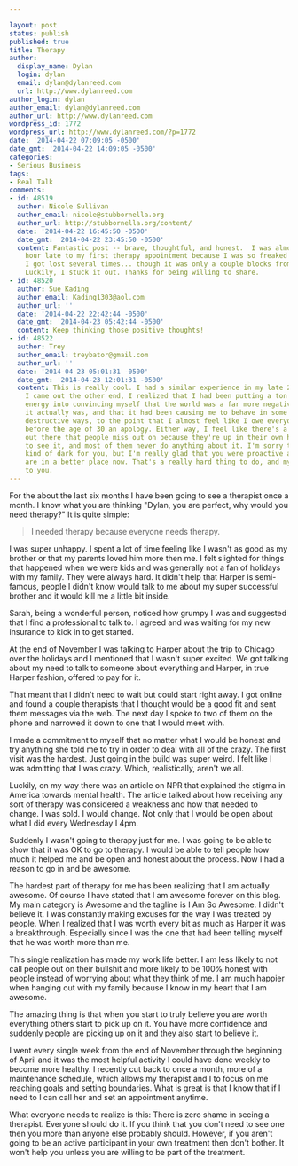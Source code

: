 ```yaml
---

layout: post
status: publish
published: true
title: Therapy
author:
  display_name: Dylan
  login: dylan
  email: dylan@dylanreed.com
  url: http://www.dylanreed.com
author_login: dylan
author_email: dylan@dylanreed.com
author_url: http://www.dylanreed.com
wordpress_id: 1772
wordpress_url: http://www.dylanreed.com/?p=1772
date: '2014-04-22 07:09:05 -0500'
date_gmt: '2014-04-22 14:09:05 -0500'
categories:
- Serious Business
tags:
- Real Talk
comments:
- id: 48519
  author: Nicole Sullivan
  author_email: nicole@stubbornella.org
  author_url: http://stubbornella.org/content/
  date: '2014-04-22 16:45:50 -0500'
  date_gmt: '2014-04-22 23:45:50 -0500'
  content: Fantastic post -- brave, thoughtful, and honest.  I was almost half an
    hour late to my first therapy appointment because I was so freaked out about going.
    I got lost several times... though it was only a couple blocks from my house.
    Luckily, I stuck it out. Thanks for being willing to share.
- id: 48520
  author: Sue Kading
  author_email: Kading1303@aol.com
  author_url: ''
  date: '2014-04-22 22:42:44 -0500'
  date_gmt: '2014-04-23 05:42:44 -0500'
  content: Keep thinking those positive thoughts!
- id: 48522
  author: Trey
  author_email: treybator@gmail.com
  author_url: ''
  date: '2014-04-23 05:01:31 -0500'
  date_gmt: '2014-04-23 12:01:31 -0500'
  content: This is really cool. I had a similar experience in my late 20's, and once
    I came out the other end, I realized that I had been putting a ton of cognitive
    energy into convincing myself that the world was a far more negative place than
    it actually was, and that it had been causing me to behave in some very some weird,
    destructive ways, to the point that I almost feel like I owe everyone that I knew
    before the age of 30 an apology. Either way, I feel like there's a lot of happiness
    out there that people miss out on because they're up in their own head too much
    to see it, and most of them never do anything about it. I'm sorry things were
    kind of dark for you, but I'm really glad that you were proactive about it and
    are in a better place now. That's a really hard thing to do, and my hat is off
    to you.
---
```


For the about the last six months I have been going to see a therapist once a month. I know what you are thinking "Dylan, you are perfect, why would you need therapy?" It is quite simple:

> I needed therapy because everyone needs therapy.

  
I was super unhappy. I spent a lot of time feeling like I wasn't as good as my brother or that my parents loved him more then me. I felt slighted for things that happened when we were kids and was generally not a fan of holidays with my family. They were always hard. It didn't help that Harper is semi-famous, people I didn't know would talk to me about my super successful brother and it would kill me a little bit inside.

Sarah, being a wonderful person, noticed how grumpy I was and suggested that I find a professional to talk to. I agreed and was waiting for my new insurance to kick in to get started.

At the end of November I was talking to Harper about the trip to Chicago over the holidays and I mentioned that I wasn't super excited. We got talking about my need to talk to someone about everything and Harper, in true Harper fashion, offered to pay for it.

That meant that I didn't need to wait but could start right away. I got online and found a couple therapists that I thought would be a good fit and sent them messages via the web. The next day I spoke to two of them on the phone and narrowed it down to one that I would meet with.

I made a commitment to myself that no matter what I would be honest and try anything she told me to try in order to deal with all of the crazy. The first visit was the hardest. Just going in the build was super weird. I felt like I was admitting that I was crazy. Which, realistically, aren't we all.

Luckily, on my way there was an article on NPR that explained the stigma in America towards mental health. The article talked about how receiving any sort of therapy was considered a weakness and how that needed to change. I was sold. I would change. Not only that I would be open about what I did every Wednesday I 4pm.

Suddenly I wasn't going to therapy just for me. I was going to be able to show that it was OK to go to therapy. I would be able to tell people how much it helped me and be open and honest about the process. Now I had a reason to go in and be awesome.

The hardest part of therapy for me has been realizing that I am actually awesome. Of course I have stated that I am awesome forever on this blog. My main category is Awesome and the tagline is I Am So Awesome. I didn't believe it. I was constantly making excuses for the way I was treated by people. When I realized that I was worth every bit as much as Harper it was a breakthrough. Especially since I was the one that had been telling myself that he was worth more than me.

This single realization has made my work life better. I am less likely to not call people out on their bullshit and more likely to be 100% honest with people instead of worrying about what they think of me. I am much happier when hanging out with my family because I know in my heart that I am awesome.

The amazing thing is that when you start to truly believe you are worth everything others start to pick up on it. You have more confidence and suddenly people are picking up on it and they also start to believe it.

I went every single week from the end of November through the beginning of April and it was the most helpful activity I could have done weekly to become more healthy. I recently cut back to once a month, more of a maintenance schedule, which allows my therapist and I to focus on me reaching goals and setting boundaries. What is great is that I know that if I need to I can call her and set an appointment anytime.

What everyone needs to realize is this: There is zero shame in seeing a therapist. Everyone should do it. If you think that you don't need to see one then you more than anyone else probably should. However, if you aren't going to be an active participant in your own treatment then don't bother. It won't help you unless you are willing to be part of the treatment.
